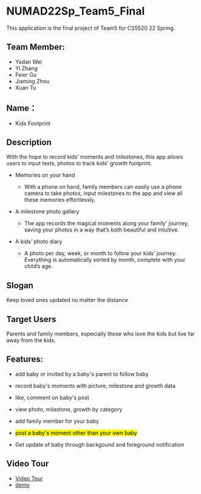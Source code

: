 # NUMAD22Sp_Team5_Final

This application is the final project of Team5 for CS5520 22 Spring.

## Team Member:
- Yadan Wei
- Yi Zhang
- Feier Gu
- Jiaming Zhou
- Xuan Tu

## Name：

- Kids Footprint

## Description

With the hope to record kids‘ moments and milestones, this app allows users to input texts, photos to track kids' growth footprint.

- Memories on your hand

  * With a phone on hand, family members can easily use a phone camera to take photos, input milestones to the app and view all these memories effortlessly.

- A milestone photo gallery

  * The app records the magical moments along your family’ journey, saving your photos in a way that’s both beautiful and intuitive.

- A kids’ photo diary

  * A photo per day, week, or month to follow your kids’ journey. Everything is automatically sorted by month, complete with your child’s age.

## Slogan

Keep loved ones updated no matter the distance

## Target Users

Parents and family members, especially those who love the kids but live far away from the kids.

## Features:

- add baby or invited by a baby's parent to follow baby

- record baby's moments with picture, milestone and growth data

- like, comment on baby's post

- view photo, milestone, growth by category

- add family member for your baby

- <mark>post a baby's moment other than your own baby</mark>

- Get update of baby through backgound and foreground notification

## Video Tour

- [Video Tour](https://www.youtube.com/watch?v=m6wc2GtOfdo&t=5s)
- [demo](https://www.youtube.com/watch?v=m5dAP9m6OJM)


